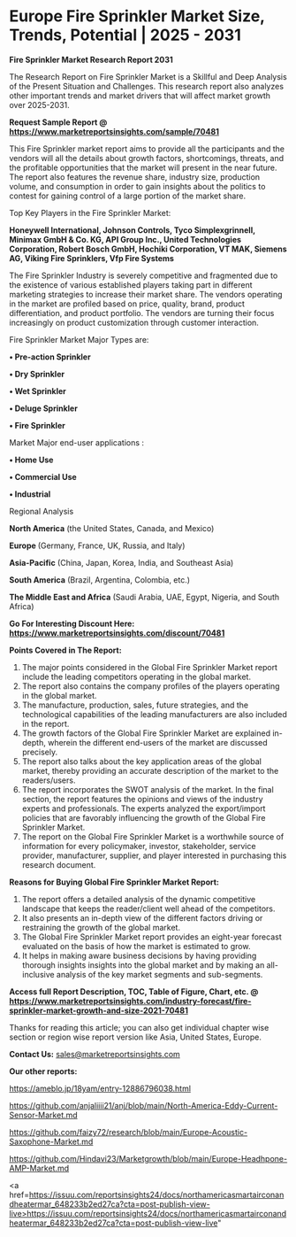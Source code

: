 # Europe Fire Sprinkler Market Size, Trends, Potential | 2025 - 2031

<strong>Fire Sprinkler Market Research Report 2031</strong>

The Research Report on Fire Sprinkler Market is a Skillful and Deep Analysis of the Present Situation and Challenges. This research report also analyzes other important trends and market drivers that will affect market growth over 2025-2031.

<strong>Request Sample Report @ <a href=https://www.marketreportsinsights.com/sample/70481>https://www.marketreportsinsights.com/sample/70481</a></strong>

This Fire Sprinkler market report aims to provide all the participants and the vendors will all the details about growth factors, shortcomings, threats, and the profitable opportunities that the market will present in the near future. The report also features the revenue share, industry size, production volume, and consumption in order to gain insights about the politics to contest for gaining control of a large portion of the market share.

Top Key Players in the Fire Sprinkler Market:

<strong>Honeywell International, Johnson Controls, Tyco Simplexgrinnell, Minimax GmbH & Co. KG, API Group Inc., United Technologies Corporation, Robert Bosch GmbH, Hochiki Corporation, VT MAK, Siemens AG, Viking Fire Sprinklers, Vfp Fire Systems</strong>

The Fire Sprinkler Industry is severely competitive and fragmented due to the existence of various established players taking part in different marketing strategies to increase their market share. The vendors operating in the market are profiled based on price, quality, brand, product differentiation, and product portfolio. The vendors are turning their focus increasingly on product customization through customer interaction.

Fire Sprinkler Market Major Types are:

<strong>• Pre-action Sprinkler

• Dry Sprinkler

• Wet Sprinkler

• Deluge Sprinkler

• Fire Sprinkler</strong>

Market Major end-user applications :

<strong>• Home Use

• Commercial Use

• Industrial</strong>

Regional Analysis

</u><strong><b>North America</b></strong> (the United States, Canada, and Mexico)

<strong><b>Europe </b></strong>(Germany, France, UK, Russia, and Italy)

<strong><b>Asia-Pacific</b></strong> (China, Japan, Korea, India, and Southeast Asia)

<strong><b>South America</b></strong> (Brazil, Argentina, Colombia, etc.)

<strong><b>The Middle East and Africa</b></strong> (Saudi Arabia, UAE, Egypt, Nigeria, and South Africa)

<strong>Go For Interesting Discount Here: <a href=https://www.marketreportsinsights.com/discount/70481>https://www.marketreportsinsights.com/discount/70481</a></strong>

<strong>Points Covered in The Report:</strong>
<ol>
  <li>The major points considered in the Global Fire Sprinkler Market report include the leading competitors operating in the global market.</li>
  <li>The report also contains the company profiles of the players operating in the global market.</li>
  <li>The manufacture, production, sales, future strategies, and the technological capabilities of the leading manufacturers are also included in the report.</li>
  <li>The growth factors of the Global Fire Sprinkler Market are explained in-depth, wherein the different end-users of the market are discussed precisely.</li>
  <li>The report also talks about the key application areas of the global market, thereby providing an accurate description of the market to the readers/users.</li>
  <li>The report incorporates the SWOT analysis of the market. In the final section, the report features the opinions and views of the industry experts and professionals. The experts analyzed the export/import policies that are favorably influencing the growth of the Global Fire Sprinkler Market.</li>
  <li>The report on the Global Fire Sprinkler Market is a worthwhile source of information for every policymaker, investor, stakeholder, service provider, manufacturer, supplier, and player interested in purchasing this research document.</li>
</ol>
<strong>Reasons for Buying Global Fire Sprinkler Market Report:</strong>

<ol>
  <li>The report offers a detailed analysis of the dynamic competitive landscape that keeps the reader/client well ahead of the competitors.</li>
  <li>It also presents an in-depth view of the different factors driving or restraining the growth of the global market.</li>
  <li>The Global Fire Sprinkler Market report provides an eight-year forecast evaluated on the basis of how the market is estimated to grow.</li>
  <li>It helps in making aware business decisions by having providing thorough insights insights into the global market and by making an all-inclusive analysis of the key market segments and sub-segments.</li>
</ol>
<strong>Access full Report Description, TOC, Table of Figure, Chart, etc. @ <a href=https://www.marketreportsinsights.com/industry-forecast/fire-sprinkler-market-growth-and-size-2021-70481>https://www.marketreportsinsights.com/industry-forecast/fire-sprinkler-market-growth-and-size-2021-70481</a></strong>


Thanks for reading this article; you can also get individual chapter wise section or region wise report version like Asia, United States, Europe.

<strong>Contact Us:</strong>
sales@marketreportsinsights.com

<strong>Our other reports:</strong>

<a href=https://ameblo.jp/18yam/entry-12886796038.html>https://ameblo.jp/18yam/entry-12886796038.html</a>

<a href=https://github.com/anjaliiii21/anj/blob/main/North-America-Eddy-Current-Sensor-Market.md>https://github.com/anjaliiii21/anj/blob/main/North-America-Eddy-Current-Sensor-Market.md</a>

<a href=https://github.com/faizy72/research/blob/main/Europe-Acoustic-Saxophone-Market.md>https://github.com/faizy72/research/blob/main/Europe-Acoustic-Saxophone-Market.md</a>

<a href=https://github.com/Hindavi23/Marketgrowth/blob/main/Europe-Headhpone-AMP-Market.md>https://github.com/Hindavi23/Marketgrowth/blob/main/Europe-Headhpone-AMP-Market.md</a>

<a href=https://issuu.com/reportsinsights24/docs/northamericasmartairconandheatermar_648233b2ed27ca?cta=post-publish-view-live>https://issuu.com/reportsinsights24/docs/northamericasmartairconandheatermar_648233b2ed27ca?cta=post-publish-view-live</a>"
